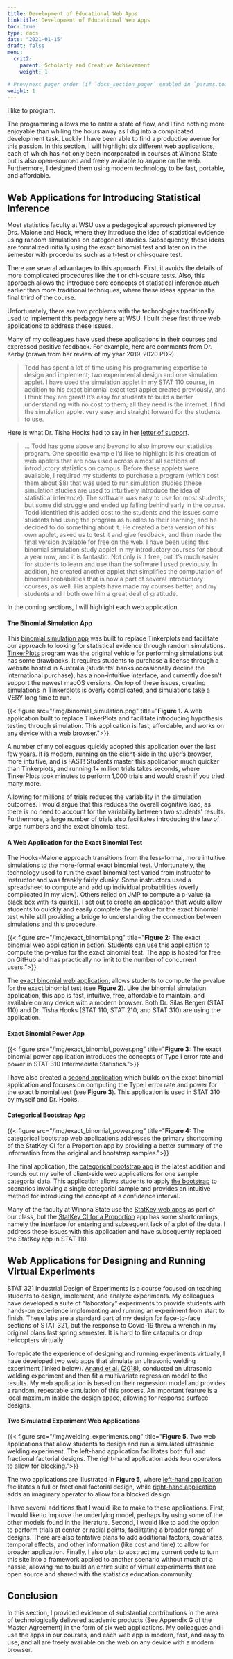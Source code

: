 ```yaml
---
title: Development of Educational Web Apps
linktitle: Development of Educational Web Apps
toc: true
type: docs
date: "2021-01-15"
draft: false
menu:
  crit2:
    parent: Scholarly and Creative Achievement
    weight: 1       

# Prev/next pager order (if `docs_section_pager` enabled in `params.toml`)
weight: 1
---
```


I like to program. 

The programming allows me to enter a state of flow, and I find nothing more
enjoyable than whiling the hours away as I dig into a complicated development
task. Luckily I have been able to find a productive avenue for this passion.
In this section, I will highlight six different web applications, each of
which has not only been incorporated in courses at Winona State but is also
open-sourced and freely available to anyone on the web. Furthermore, I
designed them using modern technology to be fast, portable, and affordable.

## Web Applications for Introducing Statistical Inference 

Most statistics faculty at WSU use a pedagogical approach pioneered by Drs.
Malone and Hook, where they introduce the idea of statistical evidence using
random simulations on categorical studies. Subsequently, these ideas are
formalized initially using the exact binomial test and later on in the
semester with procedures such as a t-test or chi-square test.

There are several advantages to this approach. First, it avoids the details
of more complicated procedures like the t or chi-square tests. Also, 
this approach allows the introduce core concepts of statistical inference *much*
earlier than more traditional techniques, where these ideas appear in 
the final third of the course.

Unfortunately, there are two problems with the technologies traditionally
used to implement this pedagogy here at WSU. I built these first three web
applications to address these issues.

Many of my colleagues have used these applications in their courses and
expressed positive feedback. For example, here are comments from Dr. Kerby
(drawn from her review of my year 2019-2020 PDR).

> Todd has spent a lot of time using his programming expertise to design and
> implement; two experimental design and one simulation applet. I have used the
> simulation applet in my STAT 110 course, in addition to his exact binomial exact
> test applet created previously, and I think they are great! It’s easy 
> for students to build a better understanding with no cost to them; all they
> need is the internet. I find the simulation applet very easy and straight
> forward for the students to use.


Here is what Dr. Tisha Hooks had to say in her [letter of
support](/testimonial/hooks_letter_of_support.pdf/).

> ... Todd has gone above and beyond to also improve our statistics program. One
> specific example I’d like to highlight is his creation of web applets that
> are now used across almost all sections of introductory statistics on campus.
> Before these applets were available, I required my students to purchase a
> program (which cost them about $8) that was used to run simulation studies
> (these simulation studies are used to intuitively introduce the idea of
> statistical inference). The software was easy to use for most students, but
> some did struggle and ended up falling behind early in the course. Todd
> identified this added cost to the students and the issues some students had
> using the program as hurdles to their learning, and he decided to do
> something about it. He created a beta version of his own applet, asked us to
> test it and give feedback, and then made the final version available for free
> on the web. I have been using this binomial simulation study applet in my
> introductory courses for about a year now, and it is fantastic. Not only is
> it free, but it’s much easier for students to learn and use than the software
> I used previously. In addition, he created another applet that simplifies the
> computation of binomial probabilities that is now a part of several
> introductory courses, as well. His applets have made my courses better, and
> my students and I both owe him a great deal of gratitude.

In the coming sections, I will highlight each web application.

#### The Binomial Simulation App

This [binomial simulation
app](https://wsu-datascience.github.io/binomial_simulation/) was built to
replace Tinkerplots and facilitate our approach to looking for statistical
evidence through random simulations.
[TinkerPlots](https://www.tinkerplots.com) program was the original vehicle
for performing simulations but has some drawbacks. It requires students to
purchase a license through a website hosted in Australia (students' banks
occasionally decline the international purchase), has a non-intuitive
interface, and currently doesn't support the newest macOS versions. On top of
these issues, creating simulations in Tinkerplots is overly complicated, and
simulations take a VERY long time to run.

{{< figure src="/img/binomial_simulation.png" title="**Figure 1.** A web application built to replace TinkerPlots and facilitate introducing hypothesis testing through simulation.  This application is fast, affordable, and works on any device with a web browser.">}}

A number of my colleagues quickly adopted this application over the last few
years. It is modern, running on the client-side in the user’s browser, more
intuitive, and is FAST! Students master this application much quicker than Tinkerplots, 
and running 1+ million trials takes seconds, where TinkerPlots
took minutes to perform 1,000 trials and would crash if you tried many more.

Allowing for millions of trials reduces the variability in the simulation
outcomes. I would argue that this reduces the overall cognitive load, as
there is no need to account for the variability between two students'
results. Furthermore, a large number of trials also facilitates introducing
the law of large numbers and the exact binomial test.

#### A Web Application for the Exact Binomial Test

The Hooks-Malone approach transitions from the less-formal, more intuitive
simulations to the more-formal exact binomial test. Unfortunately, the
technology used to run the exact binomial test varied from instructor to
instructor and was frankly fairly clunky. Some instructors used a spreadsheet
to compute and add up individual probabilities (overly complicated in my
view). Others relied on JMP to compute a p-value (a black box with its
quirks). I set out to create an application that would allow students to
quickly and easily complete the p-value for the exact binomial test while
still providing a bridge to understanding the connection between simulations
and this procedure.

{{< figure src="/img/exact_binomial.png" title="**Figure 2:** The exact binomial web application in action. Students can use this application to compute the p-value for the exact binomial test. The app is hosted for free on GitHub and has practically no limit to the number of concurrent users.">}}

The [exact binomial web
application](https://wsu-datascience.github.io/exact_binomial/), allows
students to compute the p-value for the exact binomial test (see **Figure
2**). Like the binomial simulation application, this app is fast,
intuitive, free, affordable to maintain, and available on any device with a
modern browser. Both Dr. Silas Bergen (STAT 110) 
and Dr. Tisha Hooks (STAT 110, STAT 210, and STAT 310) are using the application. 


#### Exact Binomial Power App

{{< figure src="/img/exact_binomial_power.png" title="**Figure 3:** The exact binomial power application introduces the concepts of Type I error rate and power in STAT 310 Intermediate Statistics.">}}

I have also created a [second
application](https://yardsale8.github.io/exact_binomial_power/) which builds
on the exact binomial application and focuses on computing the Type I error
rate and power for the exact binomial test (see **Figure 3**). This application
is used in STAT 310 by myself and Dr. Hooks.

#### Categorical Bootstrap App

{{< figure src="/img/exact_binomial_power.png" title="**Figure 4:** The categorical bootstrap web applications addresses the primary shortcoming of the StatKey CI for a Proportion app by providing a better summary of the information from the original and bootstrap samples.">}}

The final application, the [categorical bootstrap
app](https://wsu-datascience.github.io/categorical_bootstrap/) is the latest
addition and rounds out my suite of client-side web applications for one
sample categorial data.  This application allows students to apply [the bootstrap](https://en.wikipedia.org/wiki/Bootstrapping_%28statistics%29) to scenarios involving a single categorial sample and provides an intuitive method for introducing the concept of a confidence interval.  

Many of the faculty at Winona State use the [StatKey web
apps](http://www.lock5stat.com/StatKey/) as part of our class, but the
[StatKey CI for a Proportion](http://www.lock5stat.com/StatKey/) app has some
shortcomings, namely the interface for entering and subsequent lack of a plot
of the data. I address these issues with this application and have
subsequently replaced the StatKey app in STAT 110. 

## Web Applications for Designing and Running Virtual Experiments

STAT 321 Industrial Design of Experiments is a course focused on teaching
students to design, implement, and analyze experiments. My colleagues have
developed a suite of "laboratory" experiments to provide students
with hands-on experience implementing and running an experiment from
start to finish. These labs are a standard part of my design for face-to-face
sections of STAT 321, but the response to Covid-19 threw a wrench in my
original plans last spring semester. It is hard to fire catapults or drop
helicopters virtually.

To replicate the experience of designing and running experiments virtually, I
have developed two web apps that simulate an ultrasonic welding experiment
(linked below). [Anand et al.
(2018)](https://medcraveonline.com/MSEIJ/modeling-and-prediction-of-weld-strength-in-ultrasonic-metal-welding-process-using-artificial-neural-network-and-multiple-regression-method.html),
conducted an ultrasonic welding experiment and then fit a multivariate
regression model to the results. My web application is based on their
regression model and provides a random, repeatable simulation of this
process. An important feature is a local maximum inside the design space,
allowing for response surface designs.

#### Two Simulated Experiment Web Applications

{{< figure src="/img/welding_experiments.png" title="**Figure 5.** Two web applications that allow students to design and run a simulated ultrasonic welding experiment. The left-hand application facilitates both full and fractional factorial designs. The right-hand application adds four operators to allow for blocking.">}}

The two applications are illustrated in **Figure 5**, where [left-hand
application](https://wsu-datascience.github.io/weld_strength_experiment/)
facilitates a full or fractional factorial design, while [right-hand
application](https://wsu-datascience.github.io/welding_strength_blocking/)
adds an imaginary operator to allow for a blocked design.

I have several additions that I would like to make to these applications.
First, I would like to improve the underlying model, perhaps by using some of
the other models found in the literature. Second, I would like to add the
option to perform trials at center or radial points, facilitating a broader
range of designs. There are also tentative plans to add additional factors,
covariates, temporal effects, and other information (like cost and time) to
allow for broader application. Finally, I also plan to abstract my current
code to turn this site into a framework applied to another scenario without
much of a hassle, allowing me to build an entire suite of virtual experiments
that are open source and shared with the statistics education community.

## Conclusion

In this section, I provided evidence of substantial contributions in the
area of technologically delivered academic products (See Appendix G of the
Master Agreement) in the form of six web applications. My colleagues and I
use the apps in our courses, and each web app is modern, fast, and easy to
use, and all are freely available on the web on any device with a modern
browser.
